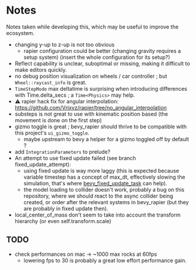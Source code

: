 # Notes

Notes taken while developing this, which may be useful to improve the ecosystem.

- changing y-up to z-up is not too obvious
  - rapier configuration could be better (changing gravity requires a setup system) (insert the whole configuration for its setup?)
- Reflect capability is unclear, suboptimal or missing, making it difficult to make editors quickly.
- no debug position visualization on wheels / car controller ; but `Wheel::raycast_info` is great.
- `TimeStepMode` max deltatime is surprising when introducing differences with Time.delta_secs ; a `Time<Physics>`  may help.
- :warning: rapier hack fix for angular interpolation: https://github.com/Vrixyz/rapier/tree/no_angular_interpolation
- substeps is not great to use with kinematic position based (the movement is done on the first step)
- gizmo toggle is great ; bevy_rapier should thrive to be compatible with this project's `ui_gizmo_toggle`.
  - maybe upstream to bevy a helper for a gizmo toggled off by default ?
- add `IntegrationParameters` to prelude?
- An attempt to use fixed update failed (see branch fixed_update_attempt):
  - using fixed update is way more laggy (this is expected because variable timestep has a concept of max_dt,
    effectively slowing the simulation, that's where [bevy_fixed_update_task](https://crates.io/crates/bevy_fixed_update_task) can help).
  - the model loading to collider doesn't work, probably a bug on this repository, where we should react to the async collider being created, or order after the relevant systems in bevy_rapier (but they are probably in fixed update then).
- local_center_of_mass don't seem to take into account the transform hierarchy (or even self.transform.scale)

## TODO

- check performances on mac -> ~1000 max rocks at 60fps
  - lowering fps to 30 is probably a great low effort performance gain.
